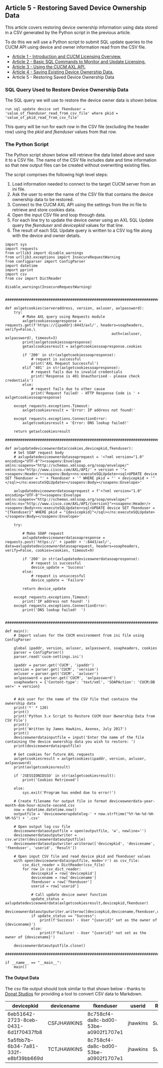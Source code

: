 ## Article 5 - Restoring Saved Device Ownership Data

This article covers restoring device ownership information using data stored in a CSV generated by the Python script in the previous article.

To do this we will use a Python script to submit SQL update queries to the CUCM API using device and owner information read from the CSV file.

- [Article 1 - Introduction and CUCM Licensing Overview.](https://jamesha100.github.io/cucm-license-management/page1)
- [Article 2 - Basic SQL Commands to Monitor and Update Licensing.](https://jamesha100.github.io/cucm-license-management/page2)
- [Article 3 - Using the CUCM AXL API.](https://jamesha100.github.io/cucm-license-management/page3)
- [Article 4 - Saving Existing Device Ownership Data.](https://jamesha100.github.io/cucm-license-management/page3)
- Article 5 - Restoring Saved Device Ownership Data

### SQL Query Used to Restore Device Ownership Data

The SQL query we will use to restore the device owner data is shown below.
```
run sql update device set fkenduser = 'value_of_fkenduser_read_from_csv_file' where pkid = 'value_of_pkid_read_from_csv_file'
```
This query will be run for each row in the CSV file (excluding the header row) using the *pkid* and *fkenduser* values from that row.

### The Python Script
The Python script shown below will retrieve the data listed above and save it to a CSV file. The name of the CSV file includes date and time information so that new output files can be created without overwriting existing files.

The script comprises the following high level steps:

1. Load information needed to connect to the target CUCM server from an ini file. 
2. Ask the user to enter the name of the CSV file that contains the device ownership data to be restored.
3. Connect to the CUCM AXL API using the settings from the ini file to retrieve and store cookies data. 
4. Open the input CSV file and loop through data.
5. For each line try to update the device owner using an AXL SQL Update query the *fkenduser* and *devicepkid* values for that line.
6. The result of each SQL Update query is written to a CSV log file along with the device and owner details.

```
import sys
import requests
from urllib3 import disable_warnings
from urllib3.exceptions import InsecureRequestWarning
from configparser import ConfigParser
import datetime
import pprint
import csv
from csv import DictReader

disable_warnings(InsecureRequestWarning)


########################################################################################################################

def axlgetcookies(serveraddress, version, axluser, axlpassword):
    try:
        # Make AXL query using Requests module
        axlgetcookiessoapresponse = requests.get(f'https://{ipaddr}:8443/axl/', headers=soapheaders, verify=False,\
                                                 auth=(axluser, axlpassword), timeout=3)
        print(axlgetcookiessoapresponse)
        getaxlcookiesresult = axlgetcookiessoapresponse.cookies

        if '200' in str(axlgetcookiessoapresponse):
            # request is successful
            print('AXL Request Successful')
        elif '401' in str(axlgetcookiessoapresponse):
            # request fails due to invalid credentials
            print('Response is 401 Unauthorised - please check credentials')
        else:
            # request fails due to other cause
            print('Request failed! - HTTP Response Code is ' + axlgetcookiessoapresponse)

    except requests.exceptions.Timeout:
        axlgetcookiesresult = 'Error: IP address not found!'

    except requests.exceptions.ConnectionError:
        axlgetcookiesresult = 'Error: DNS lookup failed!'

    return getaxlcookiesresult

########################################################################################################################

def axlupdatedeviceownerdata(cookies,devicepkid,fkenduser):
    # Set SOAP request body
    # axlupdatedeviceownerdatasoaprequest = '<?xml version="1.0" encoding="UTF-8"?><soapenv:Envelope xmlns:soapenv="http://schemas.xmlsoap.org/soap/envelope/" xmlns:ns="http://www.cisco.com/AXL/API/' + version + '"><soapenv:Header/><soapenv:Body><ns:executeSQLUpdate><sql>UPDATE device SET fkenduser = "' + fkenduser + '" WHERE pkid = "' + devicepkid + '"</sql></ns:executeSQLUpdate></soapenv:Body></soapenv:Envelope>'

    axlupdatedeviceownerdatasoaprequest = f'<?xml version="1.0" encoding="UTF-8"?><soapenv:Envelope xmlns:soapenv="http://schemas.xmlsoap.org/soap/envelope/" xmlns:ns="http://www.cisco.com/AXL/API/{version}"><soapenv:Header/><soapenv:Body><ns:executeSQLUpdate><sql>UPDATE device SET fkenduser = "{fkenduser}" WHERE pkid = "{devicepkid}"</sql></ns:executeSQLUpdate></soapenv:Body></soapenv:Envelope>'

    try:

        # Make SOAP request
        axlupdatedeviceownerdatasoapresponse = requests.post('https://' + ipaddr + ':8443/axl/', data=axlupdatedeviceownerdatasoaprequest, headers=soapheaders, verify=False, cookies=cookies, timeout=9)

        if '200' in str(axlupdatedeviceownerdatasoapresponse):
            # request is successful
            device_update = 'Success'
        else:
            # request is unsuccessful
            device_update = 'Failure'

        return device_update

    except requests.exceptions.Timeout:
        print('IP address not found! ')
    except requests.exceptions.ConnectionError:
        print('DNS lookup failed!  ')


########################################################################################################################

def main():
    # Import values for the CUCM environment from ini file using ConfigParser

    global ipaddr, version, axluser, axlpassword, soapheaders, cookies
    parser = ConfigParser()
    parser.read('cucm-settings.ini')

    ipaddr = parser.get('CUCM', 'ipaddr')
    version = parser.get('CUCM', 'version')
    axluser = parser.get('CUCM', 'axluser')
    axlpassword = parser.get('CUCM', 'axlpassword')
    soapheaders = {'Content-type': 'text/xml', 'SOAPAction': 'CUCM:DB ver=' + version}


    # Ask user for the name of the CSV file that contains the ownership data
    print('*' * 120)
    print()
    print('Python 3.x Script to Restore CUCM User Ownership Data from CSV File')
    print()
    print('Written by James Hawkins, Axonex, July 2017')
    print()
    deviceownerdatainputfile = input('Enter the name of the file containing the device ownership data you wish to restore: ')
    print(deviceownerdatainputfile)

    # Get cookies for future AXL requests
    axlgetcookiesresult = axlgetcookies(ipaddr, version, axluser, axlpassword)
    print(axlgetcookiesresult)

    if 'JSESSIONIDSSO' in str(axlgetcookiesresult):
        print('Cookies Retrieved')

    else:
        sys.exit('Program has ended due to error!')

    # Create filename for output file in format deviceownerdata-year-month-dom-hour-minute-second.csv
    now = datetime.datetime.now()
    outputfile = 'deviceownerupdatelog-' + now.strftime("%Y-%m-%d-%H-%M-%S") + '.csv'

    # Open output log csv file
    deviceownerdataoutputfile = open(outputfile, 'w', newline='')
    deviceownerdataoutputwriter = csv.writer(deviceownerdataoutputfile)
    deviceownerdataoutputwriter.writerow(['devicepkid', 'devicename', 'fkenduser', 'userid', 'Result'])

    # Open input CSV file and read device pkid and fkenduser values
    with open(deviceownerdatainputfile, mode='r') as csv_file:
        csv_dict_reader = DictReader(csv_file)
        for row in csv_dict_reader:
            devicepkid = row['devicepkid']
            devicename = row['devicename']
            fkenduser = row['fkenduser']
            userid = row['userid']

            # Call update device owner function
            update_status = axlupdatedeviceownerdata(axlgetcookiesresult,devicepkid,fkenduser)
            deviceownerdataoutputwriter.writerow([devicepkid,devicename,fkenduser,userid,update_status])
            if update_status == "Success":
                print(f'Success! - User "{userid}" set as the owner of {devicename}')
            else:
                print(f'Failure! - User "{userid}" not set as the owner of {devicename}')

    deviceownerdataoutputfile.close()

########################################################################################################################

if __name__ == "__main__":
    main()
```
#### The Output Data
The csv file output should look similar to that shown below - thanks to [Donat Studios](https://donatstudios.com/CsvToMarkdownTable) for providing a tool to convert CSV data to Markdown.

| devicepkid                           | devicename      | fkenduser                            | userid     | Result  | 
|--------------------------------------|-----------------|--------------------------------------|------------|---------| 
| 6eb51642-2723-8ceb-0431-6d1f70437fb8 | CSFJHAWKINS     | 8c758cf4-da8c-bd00-53be-a0902f1707e1 | jhawkins   | Success | 
| 5a5fbb7b-6b34-7a81-332f-e8bf39bb669d | TCTJHAWKINS     | 8c758cf4-da8c-bd00-53be-a0902f1707e1 | jhawkins   | Success | 


